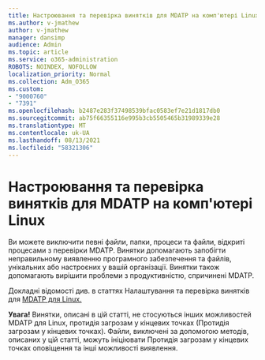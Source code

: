 ```yaml
---
title: Настроювання та перевірка винятків для MDATP на комп'ютері Linux
ms.author: v-jmathew
author: v-jmathew
manager: dansimp
audience: Admin
ms.topic: article
ms.service: o365-administration
ROBOTS: NOINDEX, NOFOLLOW
localization_priority: Normal
ms.collection: Adm_O365
ms.custom:
- "9000760"
- "7391"
ms.openlocfilehash: b2487e283f37498539bfac0583ef7e21d1817db0
ms.sourcegitcommit: ab75f66355116e995b3cb5505465b31989339e28
ms.translationtype: MT
ms.contentlocale: uk-UA
ms.lasthandoff: 08/13/2021
ms.locfileid: "58321306"
---
```

# <a name="configure-and-validate-exclusions-for-mdatp-on-a-linux-machine"></a>Настроювання та перевірка винятків для MDATP на комп'ютері Linux

Ви можете виключити певні файли, папки, процеси та файли, відкриті процесами з перевірки MDATP. Винятки допомагають запобігти неправильному виявленню програмного забезпечення та файлів, унікальних або настроєних у вашій організації. Винятки також допомагають вирішити проблеми з продуктивністю, спричинені MDATP.

Докладні відомості див. в статтях Налаштування та перевірка винятків для [MDATP для Linux.](https://go.microsoft.com/fwlink/?linkid=2144517)

**Увага!** Винятки, описані в цій статті, не стосуються інших можливостей MDATP для Linux, протидія загрозам у кінцевих точках (Протидія загрозам у кінцевих точках). Файли, виключені за допомогою методів, описаних у цій статті, можуть ініціювати Протидія загрозам у кінцевих точках оповіщення та інші можливості виявлення.
